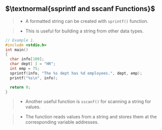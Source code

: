 ## $\textnormal{ssprintf and sscanf Functions}$

> - A formatted string can be created with `sprintf()` function.

> - This is useful for building a string from other data types.

```c
// Example 1.
#include <stdio.h>
int main()
{
  char info[100];
  char dept[ ] = "HR";
  int emp = 75;
  sprintf(info, "The %s dept has %d employees.", dept, emp);
  printf("%s\n", info);

  return 0;
}
```

> - Another useful function is `sscanf()` for scanning a string for values.

> - The function reads values from a string and stores them at the <br />
    corresponding variable addresses.
